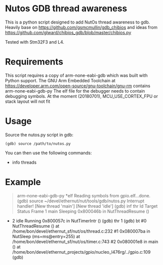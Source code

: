 # Nutos GDB thread awareness

This is a python script designed to add NutOs thread awareness to gdb.
Heavily base on https://github.com/gsmcmullin/gdb_chibios and ideas from
https://github.com/glward/chibios_gdb/blob/master/chibios.py

Tested with Stm32F3 and L4.

# Requirements

This script requires a copy of arm-none-eabi-gdb which was built with
Python support. The GNU Arm Embedded Toolchain at
https://developer.arm.com/open-source/gnu-toolchain/gnu-rm
contains arm-none-eabi-gdb-py
The elf file for the debugger needs to contain debugging symbols.
At the moment (20180701), MCU_USE_CORTEX_FPU or stack layout will not fit

# Usage

Source the nutos.py script in gdb:

```
(gdb) source /path/to/nutos.py
```

You can then use the following commands:

* info threads

# Example
> arm-none-eabi-gdb-py *elf
Reading symbols from gpio.elf...done.
(gdb) source ~/devel/ethernut/nut/tools/gdb/nutos.py
Interrupt handler!
[New thread 'main']
[New thread 'idle']
(gdb) inf thr
  Id   Target    Status     Frame
  1    main      Sleeping   0x800046b in NutThreadResume ()
* 2    idle      Running    0x800057c in NutTimerIntr ()
(gdb) thr 1
(gdb) bt
#0  NutThreadResume () at /home/bon/devel/ethernut_sf/nut/os/thread.c:232
#1  0x080007ba in NutSleep (ms=ms@entry=255) at /home/bon/devel/ethernut_sf/nut/os/timer.c:743
#2  0x080001e8 in main () at /home/bon/devel/ethernut_projects/gpio/nucleo_l476rg/../gpio.c:109
(gdb)
